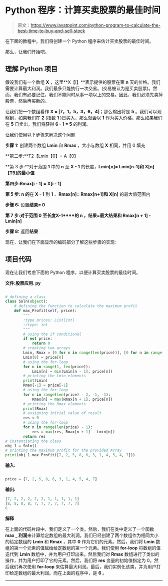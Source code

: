 # Python 程序：计算买卖股票的最佳时间

> 原文：<https://www.javatpoint.com/python-program-to-calculate-the-best-time-to-buy-and-sell-stock>

在下面的教程中，我们将创建一个 Python 程序来估计买卖股票的最佳时间。

那么，让我们开始吧。

## 理解 Python 项目

假设我们有一个数组 **X** ，这里**X【I】**表示提供的股票在第 **n** 天的价格。我们需要计算最大利润。我们最多只能执行一次交易。(交易被认为是买卖股票)。然而，我们有必要记住，我们不能同时从事一项以上的交易。因此，我们必须先卖掉股票，然后再买新的。

让我们把一个数组看作 **X = [7，1，5，3，6，4]**；那么输出将是 **5** 。我们可以观察到，如果我们在 **2** (指数 **1** )日买入，那么就会以 **1** 作为买入价格。那么如果我们在 **5** 日卖出，我们将获得 **6 - 1 = 5** 的利润。

让我们使用以下步骤来解决这个问题

**步骤 1:** 创建两个数组 **Lmin** 和 **Rmax** ，大小与数组 **X** 相同，并用 0 填充

**第二步:**T2【Lmin【0】= A【0】

**第 3 步:**对于范围 **1** 中的 **n** 至 **X - 1** 的长度，**Lmin[n]= Lmin[n-1]和 X[n]【T9]的最小值**

**第四步:Rmax[i - 1] = X[i - 1]**

**第 5 步: **n** 的**在 **X - 1** 到 **1** 、**Rmax[n]= Rmax[n+1]和 X[n]** 的最大值范围内

**步骤 6:** 设置**结果= 0**

**第 7 步:**对于范围 **0** 至长度**X-1****的 **n** ，结果=最大结果和 Rmax[n + 1] - Lmin[n]**

**步骤 8:** 返回**结果**

现在，让我们在下面显示的编码部分了解这些步骤的实现:

## 项目代码

现在让我们考虑下面的 Python 程序，以便计算买卖股票的最佳时间。

**文件:股票应用. py**

```py

# defining a class
class Soln(object):
    # defining the function to calculate the maximum profit
    def max_Profit(self, price):
        """
        :type prices: List[int]
        :rtype: int
        """
        # using the if conditional
        if not price:
            return 0
        # creating two arrays
        Lmin, Rmax = [0 for n in range(len(price))], [0 for n in range(len(price))]
        Lmin[0] = price[0]
        # using the for-loop
        for n in range(1, len(price)):
            Lmin[n] = min(Lmin[n - 1], price[n])
        # printing the Lmin elements
        print(Lmin)
        Rmax[-1] = price[-1]
        # using the for-loop
        for n in range(len(price) - 2, -1, -1):
            Rmax[n] = max(Rmax[n + 1], price[n])
        # printing the Rmax elements
        print(Rmax)
        # assigning initial value of result
        res = 0
        # using the for-loop
        for n in range(len(price) - 1):
            res = max(res, Rmax[n + 1] - Lmin[n])
        return res
# instantiating the class
obj_1 = Soln()
# printing the maximum profit for the provided Array
print(obj_1.max_Profit([7, 2, 5, 8, 6, 3, 1, 4, 5, 4, 7]))

```

**输入:**

```py

price = [7, 2, 5, 8, 6, 3, 1, 4, 5, 4, 7]

```

**输出:**

```py
[7, 2, 2, 2, 2, 2, 1, 1, 1, 1, 1]
[8, 8, 8, 8, 7, 7, 7, 7, 7, 7, 7]
6

```

**解释**

在上面的代码片段中，我们定义了一个类。然后，我们在类中定义了一个函数**max _ 利润**来计算给定数组的最大利润。我们已经创建了两个数组作为相同大小的给定数组的 **Lmin** 和 **Rmax** ，其中 **0** 作为它们的元素。然后，我们将 **Lmin** 数组的第一个元素的值赋给给定数组的第一个元素。我们使用 **for-loop** 将数组的值迭代到 **Lmin** 数组中，并为用户打印出来。然后我们对 **Rmax** 数组进行了类似的操作，并为用户打印了它的元素。然后，我们将 **res** 变量的初始值指定为 0。然后我们再次使用 **for-loop** 来估算最大利润。最后，我们实例化该类，并为用户打印给定数组的最大利润。而在上面的程序中，是 **6** 。

* * *